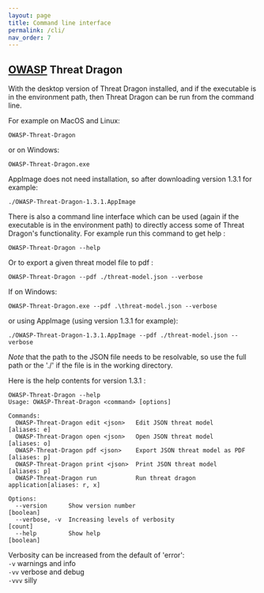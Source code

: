 ```yaml
---
layout: page
title: Command line interface
permalink: /cli/
nav_order: 7
---
```


## [OWASP](https://www.owasp.org) Threat Dragon

With the desktop version of Threat Dragon installed, and if the executable is
in the environment path, then Threat Dragon can be run from the command line.

For example on MacOS and Linux:

`OWASP-Threat-Dragon`

or on Windows:

`OWASP-Threat-Dragon.exe`

AppImage does not need installation, so after downloading version 1.3.1 for example:

`./OWASP-Threat-Dragon-1.3.1.AppImage`

There is also a command line interface which can be used (again if the executable is in the environment path)
to directly access some of Threat Dragon's functionality.
For example run this command to get help :

`OWASP-Threat-Dragon --help`

Or to export a given threat model file to pdf :

`OWASP-Threat-Dragon --pdf ./threat-model.json --verbose`

If on Windows:

`OWASP-Threat-Dragon.exe --pdf .\threat-model.json --verbose`

or using AppImage (using version 1.3.1 for example):

`./OWASP-Threat-Dragon-1.3.1.AppImage --pdf ./threat-model.json --verbose`

*Note* that the path to the JSON file needs to be resolvable, so use the full path
or the './' if the file is in the working directory.

Here is the help contents for version 1.3.1 :

```
OWASP-Threat-Dragon --help
Usage: OWASP-Threat-Dragon <command> [options]

Commands:
  OWASP-Threat-Dragon edit <json>   Edit JSON threat model          [aliases: e]
  OWASP-Threat-Dragon open <json>   Open JSON threat model          [aliases: o]
  OWASP-Threat-Dragon pdf <json>    Export JSON threat model as PDF [aliases: p]
  OWASP-Threat-Dragon print <json>  Print JSON threat model         [aliases: p]
  OWASP-Threat-Dragon run           Run threat dragon application[aliases: r, x]

Options:
  --version      Show version number                                   [boolean]
  --verbose, -v  Increasing levels of verbosity                          [count]
  --help         Show help                                             [boolean]
```

Verbosity can be increased from the default of 'error':<br>
`-v` warnings and info<br>
`-vv` verbose and debug<br>
`-vvv` silly<br>
